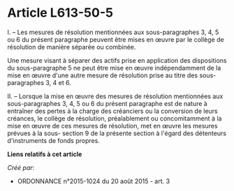 # Article L613-50-5

I. – Les mesures de résolution mentionnées aux sous-paragraphes 3, 4, 5 ou 6 du présent paragraphe peuvent être mises en
œuvre par le collège de résolution de manière séparée ou combinée.

Une mesure visant à séparer des actifs prise en application des dispositions du sous-paragraphe 5 ne peut être mise en œuvre
indépendamment de la mise en œuvre d'une autre mesure de résolution prise au titre des sous-paragraphes 3, 4 et 6.

II. – Lorsque la mise en œuvre des mesures de résolution mentionnées aux sous-paragraphes 3, 4, 5 ou 6 du présent paragraphe
est de nature à entraîner des pertes à la charge des créanciers ou la conversion de leurs créances, le collège de résolution,
préalablement ou concomitamment à la mise en œuvre de ces mesures de résolution, met en œuvre les mesures prévues à la sous-
section 9 de la présente section à l'égard des détenteurs d'instruments de fonds propres.

**Liens relatifs à cet article**

_Créé par_:

  - ORDONNANCE n°2015-1024 du 20 août 2015 - art. 3
